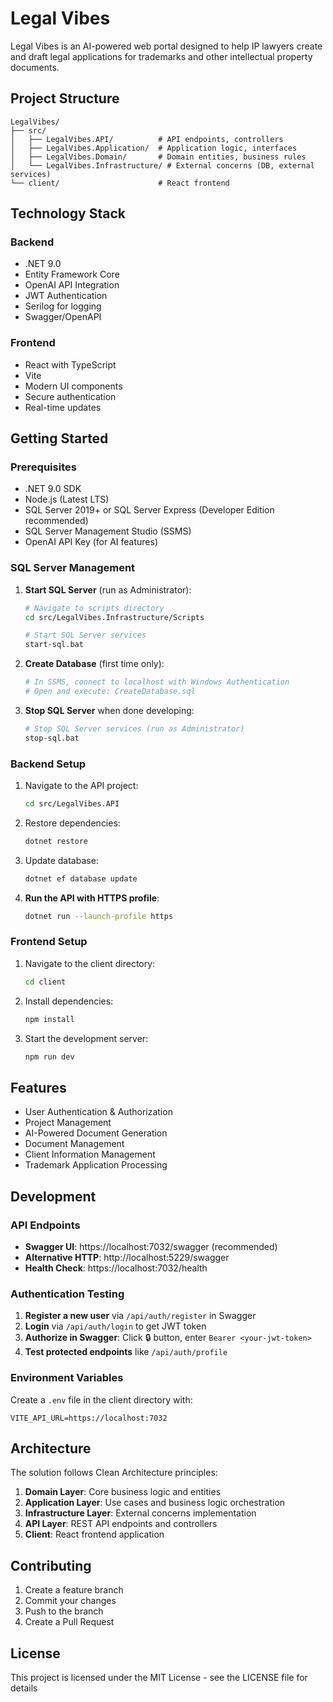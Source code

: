 # Legal Vibes

Legal Vibes is an AI-powered web portal designed to help IP lawyers create and draft legal applications for trademarks and other intellectual property documents.

## Project Structure

```
LegalVibes/
├── src/
│   ├── LegalVibes.API/          # API endpoints, controllers
│   ├── LegalVibes.Application/  # Application logic, interfaces
│   ├── LegalVibes.Domain/       # Domain entities, business rules
│   └── LegalVibes.Infrastructure/ # External concerns (DB, external services)
└── client/                      # React frontend
```

## Technology Stack

### Backend
- .NET 9.0
- Entity Framework Core
- OpenAI API Integration
- JWT Authentication
- Serilog for logging
- Swagger/OpenAPI

### Frontend
- React with TypeScript
- Vite
- Modern UI components
- Secure authentication
- Real-time updates

## Getting Started

### Prerequisites
- .NET 9.0 SDK
- Node.js (Latest LTS)
- SQL Server 2019+ or SQL Server Express (Developer Edition recommended)
- SQL Server Management Studio (SSMS)
- OpenAI API Key (for AI features)

### SQL Server Management
1. **Start SQL Server** (run as Administrator):
   ```bash
   # Navigate to scripts directory
   cd src/LegalVibes.Infrastructure/Scripts
   
   # Start SQL Server services
   start-sql.bat
   ```

2. **Create Database** (first time only):
   ```bash
   # In SSMS, connect to localhost with Windows Authentication
   # Open and execute: CreateDatabase.sql
   ```

3. **Stop SQL Server** when done developing:
   ```bash
   # Stop SQL Server services (run as Administrator)
   stop-sql.bat
   ```

### Backend Setup
1. Navigate to the API project:
   ```bash
   cd src/LegalVibes.API
   ```
2. Restore dependencies:
   ```bash
   dotnet restore
   ```
3. Update database:
   ```bash
   dotnet ef database update
   ```
4. **Run the API with HTTPS profile**:
   ```bash
   dotnet run --launch-profile https
   ```

### Frontend Setup
1. Navigate to the client directory:
   ```bash
   cd client
   ```
2. Install dependencies:
   ```bash
   npm install
   ```
3. Start the development server:
   ```bash
   npm run dev
   ```

## Features

- User Authentication & Authorization
- Project Management
- AI-Powered Document Generation
- Document Management
- Client Information Management
- Trademark Application Processing

## Development

### API Endpoints
- **Swagger UI**: https://localhost:7032/swagger (recommended)
- **Alternative HTTP**: http://localhost:5229/swagger
- **Health Check**: https://localhost:7032/health

### Authentication Testing
1. **Register a new user** via `/api/auth/register` in Swagger
2. **Login** via `/api/auth/login` to get JWT token
3. **Authorize in Swagger**: Click 🔒 button, enter `Bearer <your-jwt-token>`
4. **Test protected endpoints** like `/api/auth/profile`

### Environment Variables
Create a `.env` file in the client directory with:
```env
VITE_API_URL=https://localhost:7032
```

## Architecture

The solution follows Clean Architecture principles:

1. **Domain Layer**: Core business logic and entities
2. **Application Layer**: Use cases and business logic orchestration
3. **Infrastructure Layer**: External concerns implementation
4. **API Layer**: REST API endpoints and controllers
5. **Client**: React frontend application

## Contributing

1. Create a feature branch
2. Commit your changes
3. Push to the branch
4. Create a Pull Request

## License

This project is licensed under the MIT License - see the LICENSE file for details 